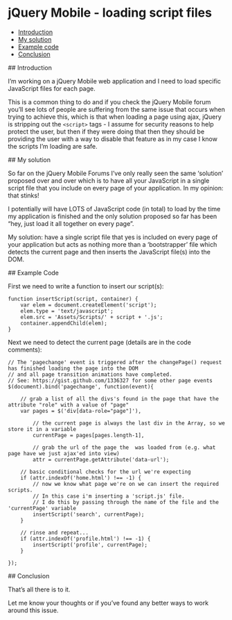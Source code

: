 # jQuery Mobile - loading script files

- [Introduction](#1)
- [My solution](#2)
- [Example code](#3)
- [Conclusion](#4)

<div id="1"></div>
## Introduction

I’m working on a jQuery Mobile web application and I need to load specific JavaScript files for each page.

This is a common thing to do and if you check the jQuery Mobile forum you’ll see lots of people are suffering from the same issue that occurs when trying to achieve this, which is that when loading a page using ajax, jQuery is stripping out the `<script>` tags - I assume for security reasons to help protect the user, but then if they were doing that then they should be providing the user with a way to disable that feature as in my case I know the scripts I’m loading are safe.

<div id="2"></div>
## My solution

So far on the jQuery Mobile Forums I’ve only really seen the same ‘solution’ proposed over and over which is to have all your JavaScript in a single script file that you include on every page of your application. In my opinion: that stinks!

I potentially will have LOTS of JavaScript code (in total) to load by the time my application is finished and the only solution proposed so far has been “hey, just load it all together on every page”.

My solution: have a single script file that yes is included on every page of your application but acts as nothing more than a ‘bootstrapper’ file which detects the current page and then inserts the JavaScript file(s) into the DOM.

<div id="3"></div>
## Example Code

First we need to write a function to insert our script(s):

    function insertScript(script, container) {
        var elem = document.createElement('script');
        elem.type = 'text/javascript';
        elem.src = 'Assets/Scripts/' + script + '.js';
        container.appendChild(elem);
    }

Next we need to detect the current page (details are in the code comments):

    // The 'pagechange' event is triggered after the changePage() request has finished loading the page into the DOM 
    // and all page transition animations have completed.
    // See: https://gist.github.com/1336327 for some other page events
    $(document).bind('pagechange', function(event){

        // grab a list of all the divs's found in the page that have the attribute "role" with a value of "page"
        var pages = $('div[data-role="page"]'),
            
            // the current page is always the last div in the Array, so we store it in a variable
            currentPage = pages[pages.length-1],
            
            // grab the url of the page the  was loaded from (e.g. what page have we just ajax'ed into view)
            attr = currentPage.getAttribute('data-url');
        
        // basic conditional checks for the url we're expecting
        if (attr.indexOf('home.html') !== -1) {
            // now we know what page we're on we can insert the required scripts.
            // In this case i'm inserting a 'script.js' file.
            // I do this by passing through the name of the file and the 'currentPage' variable
            insertScript('search', currentPage);
        }
        
        // rinse and repeat...
        if (attr.indexOf('profile.html') !== -1) {
            insertScript('profile', currentPage);
        }
        
    });

<div id="4"></div>
## Conclusion

That’s all there is to it.

Let me know your thoughts or if you’ve found any better ways to work around this issue.
